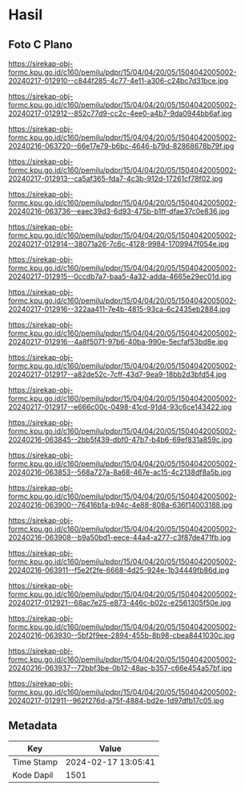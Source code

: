 # Hasil

## Foto C Plano

https://sirekap-obj-formc.kpu.go.id/c160/pemilu/pdpr/15/04/04/20/05/1504042005002-20240217-012910--c844f285-4c77-4e11-a306-c24bc7d31bce.jpg

https://sirekap-obj-formc.kpu.go.id/c160/pemilu/pdpr/15/04/04/20/05/1504042005002-20240217-012912--852c77d9-cc2c-4ee0-a4b7-9da0944bb6af.jpg

https://sirekap-obj-formc.kpu.go.id/c160/pemilu/pdpr/15/04/04/20/05/1504042005002-20240216-063720--66e17e79-b6bc-4646-b79d-82868678b79f.jpg

https://sirekap-obj-formc.kpu.go.id/c160/pemilu/pdpr/15/04/04/20/05/1504042005002-20240217-012913--ca5af365-fda7-4c3b-912d-17261cf78f02.jpg

https://sirekap-obj-formc.kpu.go.id/c160/pemilu/pdpr/15/04/04/20/05/1504042005002-20240216-063736--eaec39d3-6d93-475b-b1ff-dfae37c0e836.jpg

https://sirekap-obj-formc.kpu.go.id/c160/pemilu/pdpr/15/04/04/20/05/1504042005002-20240217-012914--38071a26-7c6c-4128-9984-1709947f054e.jpg

https://sirekap-obj-formc.kpu.go.id/c160/pemilu/pdpr/15/04/04/20/05/1504042005002-20240217-012915--0ccdb7a7-baa5-4a32-adda-4665e29ec01d.jpg

https://sirekap-obj-formc.kpu.go.id/c160/pemilu/pdpr/15/04/04/20/05/1504042005002-20240217-012916--322aa411-7e4b-4815-93ca-6c2435eb2884.jpg

https://sirekap-obj-formc.kpu.go.id/c160/pemilu/pdpr/15/04/04/20/05/1504042005002-20240217-012916--4a8f5071-97b6-40ba-990e-5ecfaf53bd8e.jpg

https://sirekap-obj-formc.kpu.go.id/c160/pemilu/pdpr/15/04/04/20/05/1504042005002-20240217-012917--a82de52c-7cff-43d7-9ea9-18bb2d3bfd54.jpg

https://sirekap-obj-formc.kpu.go.id/c160/pemilu/pdpr/15/04/04/20/05/1504042005002-20240217-012917--e666c00c-0498-41cd-91d4-93c6ce143422.jpg

https://sirekap-obj-formc.kpu.go.id/c160/pemilu/pdpr/15/04/04/20/05/1504042005002-20240216-063845--2bb5f439-dbf0-47b7-b4b6-69ef831a859c.jpg

https://sirekap-obj-formc.kpu.go.id/c160/pemilu/pdpr/15/04/04/20/05/1504042005002-20240216-063853--568a727a-8a68-467e-ac15-4c2138df8a5b.jpg

https://sirekap-obj-formc.kpu.go.id/c160/pemilu/pdpr/15/04/04/20/05/1504042005002-20240216-063900--76416b1a-b94c-4e88-808a-636f14003188.jpg

https://sirekap-obj-formc.kpu.go.id/c160/pemilu/pdpr/15/04/04/20/05/1504042005002-20240216-063908--b9a50bd1-eece-44a4-a277-c3f87de471fb.jpg

https://sirekap-obj-formc.kpu.go.id/c160/pemilu/pdpr/15/04/04/20/05/1504042005002-20240216-063911--f5e2f2fe-6668-4d25-924e-1b34449fb86d.jpg

https://sirekap-obj-formc.kpu.go.id/c160/pemilu/pdpr/15/04/04/20/05/1504042005002-20240217-012921--68ac7e25-e873-446c-b02c-e2561305f50e.jpg

https://sirekap-obj-formc.kpu.go.id/c160/pemilu/pdpr/15/04/04/20/05/1504042005002-20240216-063930--5bf2f9ee-2894-455b-8b98-cbea8441030c.jpg

https://sirekap-obj-formc.kpu.go.id/c160/pemilu/pdpr/15/04/04/20/05/1504042005002-20240216-063937--72bbf3be-0b12-48ac-b357-c66e454a57bf.jpg

https://sirekap-obj-formc.kpu.go.id/c160/pemilu/pdpr/15/04/04/20/05/1504042005002-20240217-012911--962f276d-a75f-4884-bd2e-1d97dfb17c05.jpg


## Metadata

| Key        | Value               |
| ---------- | ------------------- |
| Time Stamp | 2024-02-17 13:05:41 |
| Kode Dapil | 1501                |



